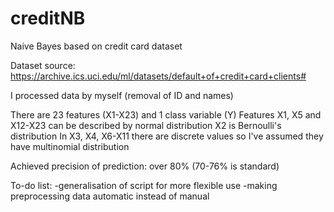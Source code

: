 # creditNB
Naive Bayes based on credit card dataset

Dataset source: https://archive.ics.uci.edu/ml/datasets/default+of+credit+card+clients#

I processed data by myself (removal of ID and names)

There are 23 features (X1-X23) and 1 class variable (Y)
Features X1, X5 and X12-X23 can be described by normal distribution
X2 is Bernoulli's distribution
In X3, X4, X6-X11 there are discrete values so I've assumed they have multinomial distribution

Achieved precision of prediction: over 80% (70-76% is standard)

To-do list:
-generalisation of script for more flexible use
-making preprocessing data automatic instead of manual
